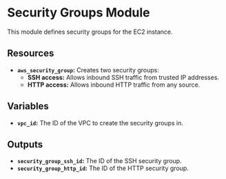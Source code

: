 # Security Groups Module

This module defines security groups for the EC2 instance.

## Resources

*   **`aws_security_group`:** Creates two security groups:
    *   **SSH access:** Allows inbound SSH traffic from trusted IP addresses.
    *   **HTTP access:** Allows inbound HTTP traffic from any source.

## Variables

*   **`vpc_id`:** The ID of the VPC to create the security groups in.

## Outputs

*   **`security_group_ssh_id`:** The ID of the SSH security group.
*   **`security_group_http_id`:** The ID of the HTTP security group.